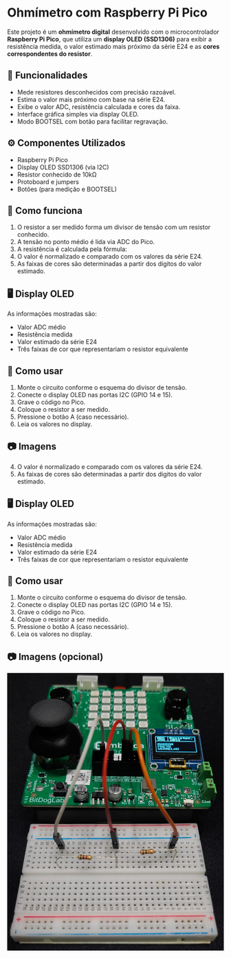 # Ohmímetro com Raspberry Pi Pico

Este projeto é um **ohmímetro digital** desenvolvido com o microcontrolador **Raspberry Pi Pico**, que utiliza um **display OLED (SSD1306)** para exibir a resistência medida, o valor estimado mais próximo da série E24 e as **cores correspondentes do resistor**.

## 🧪 Funcionalidades

- Mede resistores desconhecidos com precisão razoável.
- Estima o valor mais próximo com base na série E24.
- Exibe o valor ADC, resistência calculada e cores da faixa.
- Interface gráfica simples via display OLED.
- Modo BOOTSEL com botão para facilitar regravação.

## ⚙️ Componentes Utilizados

- Raspberry Pi Pico
- Display OLED SSD1306 (via I2C)
- Resistor conhecido de 10kΩ
- Protoboard e jumpers
- Botões (para medição e BOOTSEL)

## 📐 Como funciona

1. O resistor a ser medido forma um divisor de tensão com um resistor conhecido.
2. A tensão no ponto médio é lida via ADC do Pico.
3. A resistência é calculada pela fórmula:
4. O valor é normalizado e comparado com os valores da série E24.
5. As faixas de cores são determinadas a partir dos dígitos do valor estimado.

## 🖥️ Display OLED

As informações mostradas são:

- Valor ADC médio
- Resistência medida
- Valor estimado da série E24
- Três faixas de cor que representariam o resistor equivalente

## 🚀 Como usar

1. Monte o circuito conforme o esquema do divisor de tensão.
2. Conecte o display OLED nas portas I2C (GPIO 14 e 15).
3. Grave o código no Pico.
4. Coloque o resistor a ser medido.
5. Pressione o botão A (caso necessário).
6. Leia os valores no display.

## 📷 Imagens 
4. O valor é normalizado e comparado com os valores da série E24.
5. As faixas de cores são determinadas a partir dos dígitos do valor estimado.

## 🖥️ Display OLED

As informações mostradas são:

- Valor ADC médio
- Resistência medida
- Valor estimado da série E24
- Três faixas de cor que representariam o resistor equivalente

## 🚀 Como usar

1. Monte o circuito conforme o esquema do divisor de tensão.
2. Conecte o display OLED nas portas I2C (GPIO 14 e 15).
3. Grave o código no Pico.
4. Coloque o resistor a ser medido.
5. Pressione o botão A (caso necessário).
6. Leia os valores no display.

## 📷 Imagens (opcional)
<img src="imagens/img.jpg">
